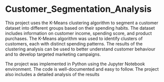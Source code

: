 <h1>Customer_Segmentation_Analysis</h1>

This project uses the K-Means clustering algorithm to segment a customer dataset into different groups based on their spending habits. The dataset includes information on customer income, spending score, and product purchases. The K-Means algorithm was used to identify clusters of customers, each with distinct spending patterns. The results of the clustering analysis can be used to better understand customer behaviour and to develop targeted marketing campaigns.

The project was implemented in Python using the Jupyter Notebook environment. The code is well-documented and easy to follow. The project also includes a detailed analysis of the results
